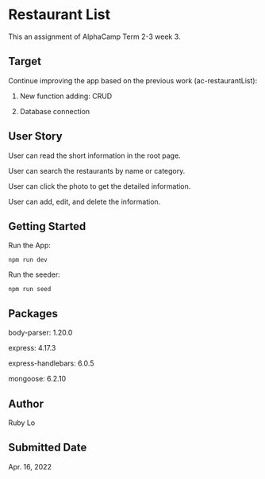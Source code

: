 # Restaurant List

This an assignment of AlphaCamp Term 2-3 week 3.


## Target

Continue improving the app based on the previous work (ac-restaurantList):

1. New function adding: CRUD

2. Database connection

## User Story

User can read the short information in the root page.

User can search the restaurants by name or category.

User can click the photo to get the detailed information.

User can add, edit, and delete the information.

## Getting Started

Run the App:

```
npm run dev
```

Run the seeder:

```
npm run seed
```


## Packages

body-parser: 1.20.0

express: 4.17.3

express-handlebars: 6.0.5

mongoose: 6.2.10

## Author

Ruby Lo

## Submitted Date

Apr. 16, 2022
